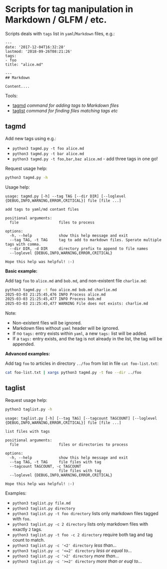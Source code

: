 # Scripts for tag manipulation in Markdown / GLFM / etc.

Scripts deals with `tags` list in `yaml`/`Markdown` files, e.g.:

``` plain
---
date: '2017-12-04T16:32:28'
lastmod: '2018-09-26T08:21:26'
tags:
- foo
title: "alice.md"

---
## Markdown

Content....
```

Tools:
* [tagmd](#tagmd) _command for adding tags to Markdown files_
* [taglist](#taglist) _command for finding files matching tags etc_

## tagmd

Add new tags using e.g.:
* `python3 tagmd.py -t foo alice.md` 
* `python3 tagmd.py -t bar alice.md`
* `python3 tagmd.py -t foo,bar,baz alice.md` - add three tags in one go!

Request usage help:

``` bash
python3 tagmd.py -h
```

Usage help:

``` plain
usage: tagmd.py [-h] --tag TAG [--dir DIR] [--loglevel {DEBUG,INFO,WARNING,ERROR,CRITICAL}] file [file ...]

add tags to yaml/md contant files

positional arguments:
  file                  files to process

options:
  -h, --help            show this help message and exit
  --tag TAG, -t TAG     tag to add to markdown files. Sperate multiple tags with comma.
  --dir DIR, -d DIR     directory prefix to append to file names
  --loglevel {DEBUG,INFO,WARNING,ERROR,CRITICAL}

Hope this help was helpful! :-)
```
 
**Basic example:**

Add tag `foo` to `alice.md` and `bob.md`, and non-existent file `charlie.md`:
 
``` bash
python3 tagmd.py -t foo alice.md bob.md charlie.md
2025-03-03 21:25:45,476 INFO Process alice.md
2025-03-03 21:25:45,477 INFO Process bob.md
2025-03-03 21:25:45,477 WARNING File does not exists: charlie.md
```

Note:
* Non-existent files will be ignored.
* Markdown files without `yaml` header will be ignored.
* If no `tags:` entry exists within `yaml`, a new `tags:` list will be added.
* If a `tags:` entry exists, 
  and the tag is not already in the list,
  the tag will be appended.

**Advanced examples:**

Add tag `foo` to articles in directory `../foo` from list in file `cat foo-list.txt`:

``` bash
cat foo-list.txt | xargs python3 tagmd.py -t foo --dir ../foo
```

## taglist

Request usage help:

``` bash
python3 taglist.py -h
```

``` plain
usage: taglist.py [-h] [--tag TAG] [--tagcount TAGCOUNT] [--loglevel {DEBUG,INFO,WARNING,ERROR,CRITICAL}] file [file ...]

list files with tags

positional arguments:
  file                  files or directories to process

options:
  -h, --help            show this help message and exit
  --tag TAG, -t TAG     file files with tag
  --tagcount TAGCOUNT, -c TAGCOUNT
                        file files with tag
  --loglevel {DEBUG,INFO,WARNING,ERROR,CRITICAL}

Hope this help was helpful! :-)
```

Examples:
* `python3 taglist.py file.md`
* `python3 taglist.py directory`
* `python3 taglist.py -t foo directory` lists only markdown files tagged with `foo`.
* `python3 taglist.py -c 2 directory` lists only markdown files with exactly `2` tags.
* `python3 taglist.py -t foo -c 2 directory` require both tag and tag count to match.
* `python3 taglist.py -c '<2' directory` _less than..._
* `python3 taglist.py -c '<=2' directory` _less or equal to..._
* `python3 taglist.py -c '>2' directory` _more than..._
* `python3 taglist.py -c '>=2' directory` _more than or euql to..._
